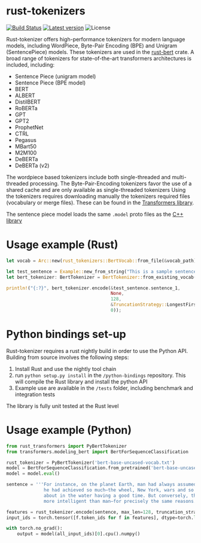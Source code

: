 # rust-tokenizers

[![Build Status](https://github.com/guillaume-be/rust-tokenizers/workflows/Build/badge.svg?event=push)](https://github.com/guillaume-be/rust-tokenizers/actions)
[![Latest version](https://img.shields.io/crates/v/rust_tokenizers.svg)](https://crates.io/crates/rust_tokenizers)
![License](https://img.shields.io/crates/l/rust_tokenizers.svg)

Rust-tokenizer offers high-performance tokenizers for modern language models, including WordPiece, Byte-Pair Encoding (BPE) and Unigram (SentencePiece) models.
These tokenizers are used in the [rust-bert](https://github.com/guillaume-be/rust-bert) crate.
A broad range of tokenizers for state-of-the-art transformers architectures is included, including:
- Sentence Piece (unigram model)
- Sentence Piece (BPE model)
- BERT
- ALBERT
- DistilBERT
- RoBERTa
- GPT
- GPT2
- ProphetNet
- CTRL
- Pegasus
- MBart50
- M2M100
- DeBERTa
- DeBERTa (v2)

The wordpiece based tokenizers include both single-threaded and multi-threaded processing. The Byte-Pair-Encoding tokenizers favor the use of a shared cache and are only available as single-threaded tokenizers
Using the tokenizers requires downloading manually the tokenizers required files (vocabulary or merge files). These can be found in the [Transformers library](https://github.com/huggingface/transformers).

The sentence piece model loads the same `.model` proto files as the [C++ library](https://github.com/google/sentencepiece)

# Usage example (Rust)

```rust
let vocab = Arc::new(rust_tokenizers::BertVocab::from_file(&vocab_path));

let test_sentence = Example::new_from_string("This is a sample sentence to be tokenized");
let bert_tokenizer: BertTokenizer = BertTokenizer::from_existing_vocab(vocab.clone());

println!("{:?}", bert_tokenizer.encode(&test_sentence.sentence_1,
                                       None,
                                       128,
                                       &TruncationStrategy::LongestFirst,
                                       0));
```


# Python bindings set-up

Rust-tokenizer requires a rust nightly build in order to use the Python API. Building from source involves the following steps:

1. Install Rust and use the nightly tool chain
2. run `python setup.py install` in the `/python-bindings` repository. This will compile the Rust library and install the python API
3. Example use are available in the `/tests` folder, including benchmark and integration tests

The library is fully unit tested at the Rust level

# Usage example (Python)

```python
from rust_transformers import PyBertTokenizer
from transformers.modeling_bert import BertForSequenceClassification

rust_tokenizer = PyBertTokenizer('bert-base-uncased-vocab.txt')
model = BertForSequenceClassification.from_pretrained('bert-base-uncased', output_attentions=False).cuda()
model = model.eval()

sentence = '''For instance, on the planet Earth, man had always assumed that he was more intelligent than dolphins because 
              he had achieved so much—the wheel, New York, wars and so on—whilst all the dolphins had ever done was muck 
              about in the water having a good time. But conversely, the dolphins had always believed that they were far 
              more intelligent than man—for precisely the same reasons.'''

features = rust_tokenizer.encode(sentence, max_len=128, truncation_strategy='only_first', stride=0)
input_ids = torch.tensor([f.token_ids for f in features], dtype=torch.long).cuda()

with torch.no_grad():
    output = model(all_input_ids)[0].cpu().numpy()
```
